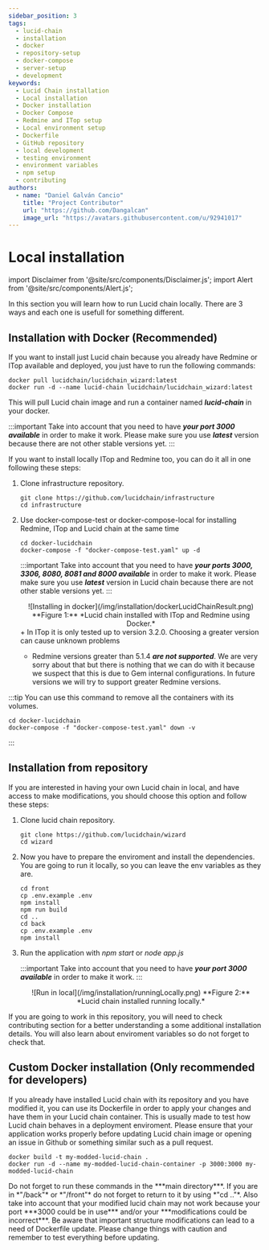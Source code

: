 ```yaml
---
sidebar_position: 3
tags:
  - lucid-chain
  - installation
  - docker
  - repository-setup
  - docker-compose
  - server-setup
  - development
keywords:
  - Lucid Chain installation
  - Local installation
  - Docker installation
  - Docker Compose
  - Redmine and ITop setup
  - Local environment setup
  - Dockerfile
  - GitHub repository
  - local development
  - testing environment
  - environment variables
  - npm setup
  - contributing
authors: 
  - name: "Daniel Galván Cancio"
    title: "Project Contributor"
    url: "https://github.com/Dangalcan"
    image_url: "https://avatars.githubusercontent.com/u/92941017"
---
```


# Local installation

import Disclaimer from '@site/src/components/Disclaimer.js';
import Alert from '@site/src/components/Alert.js';

In this section you will learn how to run Lucid chain locally. There are 3 ways and each one is usefull for something different.

## Installation with Docker (Recommended)

If you want to install just Lucid chain because you already have Redmine or ITop available and deployed, you just have to run the following commands:

``` bin/bash
docker pull lucidchain/lucidchain_wizard:latest
docker run -d --name lucid-chain lucidchain/lucidchain_wizard:latest
```

This will pull Lucid chain image and run a container named ***lucid-chain*** in your docker.

:::important
Take into account that you need to have ***your port 3000 available*** in order to make it work. Please make sure you use ***latest*** version because there are not other stable versions yet.
:::

If you want to install locally ITop and Redmine too, you can do it all in one following these steps:

1. Clone infrastructure repository.

    ``` bin/bash
    git clone https://github.com/lucidchain/infrastructure
    cd infrastructure
    ```

2. Use docker-compose-test or docker-compose-local for installing Redmine, ITop and Lucid chain at the same time

    ```bin/bash
    cd docker-lucidchain
    docker-compose -f "docker-compose-test.yaml" up -d
    ```

    :::important
    Take into account that you need to have ***your ports 3000, 3306, 8080, 8081 and 8000 available*** in order to make it work. Please make sure you use ***latest*** version in Lucid chain because there are not other stable versions yet.
    :::

    <div align="center">
    ![Installing in docker](/img/installation/dockerLucidChainResult.png)  
    **Figure 1:** *Lucid chain installed with ITop and Redmine using Docker.*
    </div>

    <Alert>
    + In ITop it is only tested up to version 3.2.0. Choosing a greater version can cause unknown problems

    + Redmine versions greater than 5.1.4 ***are not supported***. We are very sorry about that but there is nothing that we can do with it because we suspect that this is due to Gem internal configurations. In future versions we will try to support greater Redmine versions.
    </Alert>

:::tip
You can use this command to remove all the containers with its volumes.

```bin/bash
cd docker-lucidchain
docker-compose -f "docker-compose-test.yaml" down -v
```

:::

## Installation from repository

If you are interested in having your own Lucid chain in local, and have access to make modifications, you should choose this option and follow these steps:

1. Clone lucid chain repository.

    ``` bin/bash
    git clone https://github.com/lucidchain/wizard
    cd wizard
    ```

2. Now you have to prepare the enviroment and install the dependencies. You are going to run it locally, so you can leave the env variables as they are.

    ``` bin/bash
    cd front
    cp .env.example .env
    npm install
    npm run build
    cd ..
    cd back
    cp .env.example .env
    npm install
    ```

3. Run the application with *npm start* or *node app.js*

    :::important
    Take into account that you need to have ***your port 3000 available*** in order to make it work.
    :::

    <div align="center">
    ![Run in local](/img/installation/runningLocally.png)  
    **Figure 2:** *Lucid chain installed running locally.*
    </div>

<Disclaimer>
If you are going to work in this repository, you will need to check contributing section for a better understanding a some additional installation details. You will also learn about enviroment variables so do not forget to check that.
</Disclaimer>

## Custom Docker installation (Only recommended for developers)

If you already have installed Lucid chain with its repository and you have modified it, you can use its Dockerfile in order to apply your changes and have them in your Lucid chain container. This is usually made to test how Lucid chain behaves in a deployment enviroment. Please ensure that your application works properly before updating Lucid chain image or opening an issue in Github or something similar such as a pull request.

``` bin/bash
docker build -t my-modded-lucid-chain .
docker run -d --name my-modded-lucid-chain-container -p 3000:3000 my-modded-lucid-chain
```

<Disclaimer>
Do not forget to run these commands in the ***main directory***. If you are in *"/back"* or *"/front"* do not forget to return to it by using *"cd .."*. Also take into account that your modified lucid chain may not work because your port ***3000 could be in use*** and/or your ***modifications could be incorrect***.
</Disclaimer>

<Disclaimer>
Be aware that important structure modifications can lead to a need of Dockerfile update. Please change things with caution and remember to test everything before updating.
</Disclaimer>
